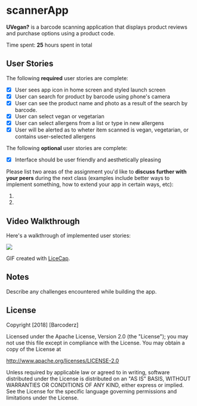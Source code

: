 # scannerApp

**UVegan?** is a barcode scanning application that displays product reviews and purchase options using a product code.

Time spent: **25** hours spent in total

## User Stories

The following **required** user stories are complete:

- [x] User sees app icon in home screen and styled launch screen
- [x] User can search for product by barcode using phone's camera
- [x] User can see the product name and photo as a result of the search by barcode.
- [x] User can select vegan or vegetarian
- [x] User can select allergens from a list or type in new allergens
- [x] User will be alerted as to wheter item scanned is vegan, vegetarian, or contains user-selected allergens

The following **optional** user stories are complete:
- [X] Interface should be user friendly and aesthetically pleasing


Please list two areas of the assignment you'd like to **discuss further with your peers** during the next class (examples include better ways to implement something, how to extend your app in certain ways, etc):

1.
2.

## Video Walkthrough

Here's a walkthrough of implemented user stories:

<img src='https://i.imgur.com/V3g9YX9.gif' />

GIF created with [LiceCap](http://www.cockos.com/licecap/).

## Notes

Describe any challenges encountered while building the app.

## License

Copyright [2018] [Barcoderz]

Licensed under the Apache License, Version 2.0 (the "License");
you may not use this file except in compliance with the License.
You may obtain a copy of the License at

http://www.apache.org/licenses/LICENSE-2.0

Unless required by applicable law or agreed to in writing, software
distributed under the License is distributed on an "AS IS" BASIS,
WITHOUT WARRANTIES OR CONDITIONS OF ANY KIND, either express or implied.
See the License for the specific language governing permissions and
limitations under the License.
